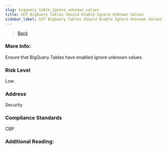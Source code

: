 ```yaml
---
slug: bigquery_table_ignore_unknown_values
title: GCP BigQuery Tables Should Enable Ignore Unknown Values
sidebar_label: GCP BigQuery Tables Should Enable Ignore Unknown Values
---
```

> [Back](../../gcpbigquerymonitoring)

### More Info:
Ensure that BigQuery Tables have enabled ignore unknown values

### Risk Level
Low

### Address
Security

### Compliance Standards
CBP

### Additional Reading:
